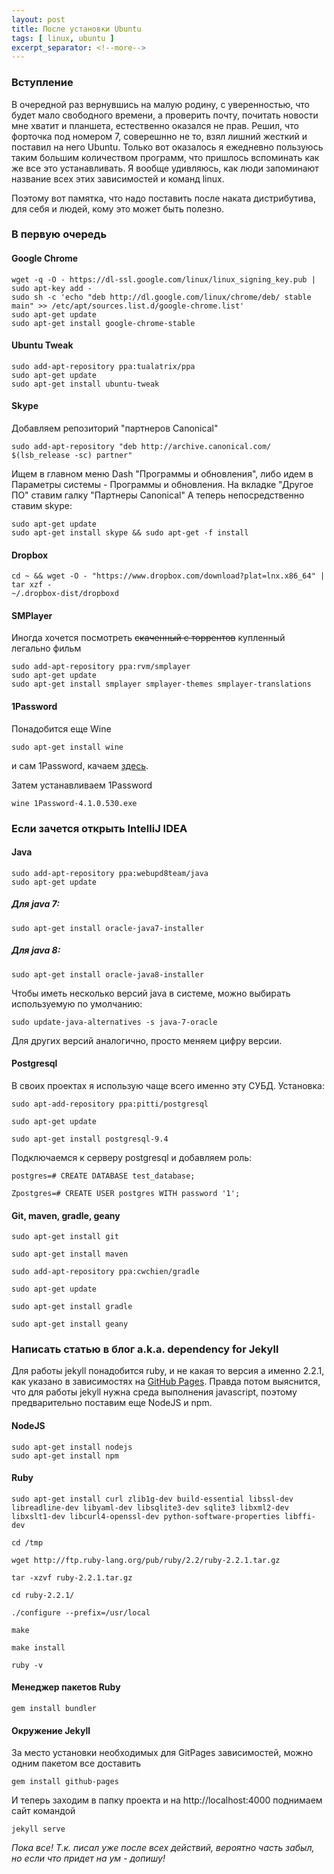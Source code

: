 ```yaml
---
layout: post
title: После установки Ubuntu
tags: [ linux, ubuntu ]
excerpt_separator: <!--more-->
---
```


### Вступление

В очередной раз вернувшись на малую родину, с уверенностью, что будет мало свободного времени, а
проверить почту, почитать новости мне хватит и планшета, естественно оказался не прав.
Решил, что форточка под номером 7, соверешнно не то, взял лишний жесткий и поставил на него 
Ubuntu. Только вот оказалось я ежедневно пользуюсь таким большим количеством программ,
что пришлось вспоминать как же все это устанавливать. Я вообще удивляюсь, как люди запоминают
название всех этих зависимостей и команд linux.

Поэтому вот памятка, что надо поставить после наката дистрибутива, для себя и людей, кому это может быть полезно.

<!--more-->

### В первую очередь

#### Google Chrome

```
wget -q -O - https://dl-ssl.google.com/linux/linux_signing_key.pub | sudo apt-key add -
sudo sh -c 'echo "deb http://dl.google.com/linux/chrome/deb/ stable main" >> /etc/apt/sources.list.d/google-chrome.list'
sudo apt-get update
sudo apt-get install google-chrome-stable
```

#### Ubuntu Tweak

```
sudo add-apt-repository ppa:tualatrix/ppa
sudo apt-get update 
sudo apt-get install ubuntu-tweak
```

#### Skype
Добавляем репозиторий "партнеров Canonical"

```
sudo add-apt-repository "deb http://archive.canonical.com/ $(lsb_release -sc) partner"
```

Ищем в главном меню Dash "Программы и обновления", либо идем в Параметры системы -  Программы и обновления.
На вкладке "Другое ПО" ставим галку "Партнеры Canonical"
А теперь непосредственно ставим skype:

```
sudo apt-get update
sudo apt-get install skype && sudo apt-get -f install
```

#### Dropbox

```
cd ~ && wget -O - "https://www.dropbox.com/download?plat=lnx.x86_64" | tar xzf -
~/.dropbox-dist/dropboxd
```

#### SMPlayer
Иногда хочется посмотреть ~~скаченный с торрентов~~ купленный легально фильм

```
sudo add-apt-repository ppa:rvm/smplayer
sudo apt-get update
sudo apt-get install smplayer smplayer-themes smplayer-translations
```

#### 1Password
Понадобится еще Wine

```
sudo apt-get install wine
```

и сам 1Password, качаем [здесь](https://agilebits.com/onepassword/windows).

Затем устанавливаем 1Password

```
wine 1Password-4.1.0.530.exe
```

### Если зачется открыть IntelliJ IDEA

#### Java

```
sudo add-apt-repository ppa:webupd8team/java
sudo apt-get update
```

##### Для java 7:

```
sudo apt-get install oracle-java7-installer
```

##### Для java 8:

```
sudo apt-get install oracle-java8-installer
```

Чтобы иметь несколько версий java в системе, можно выбирать используемую по умолчанию:

```
sudo update-java-alternatives -s java-7-oracle
```

Для других версий аналогично, просто меняем цифру версии.

#### Postgresql

В своих проектах я использую чаще всего именно эту СУБД.
Установка:

```
sudo apt-add-repository ppa:pitti/postgresql
```

```
sudo apt-get update
```

```
sudo apt-get install postgresql-9.4
```


Подключаемся к серверу postgresql и добавляем роль:


```
postgres=# CREATE DATABASE test_database;
```

```
Zpostgres=# CREATE USER postgres WITH password '1';
```

#### Git, maven, gradle, geany

```
sudo apt-get install git
```

```
sudo apt-get install maven
```

```
sudo add-apt-repository ppa:cwchien/gradle
```

```
sudo apt-get update
```

```
sudo apt-get install gradle
```

```
sudo apt-get install geany
```

### Написать статью в блог a.k.a. dependency for Jekyll

Для работы jekyll понадобится ruby, и не какая то версия а именно 2.2.1, 
как указано в зависимостях на [GitHub Pages](https://pages.github.com/versions/).
Правда потом выяснится, что для работы jekyll нужна среда выполнения javascript, поэтому
предварительно поставим еще NodeJS и npm.

#### NodeJS

```
sudo apt-get install nodejs
sudo apt-get install npm
```

#### Ruby

```
sudo apt-get install curl zlib1g-dev build-essential libssl-dev libreadline-dev libyaml-dev libsqlite3-dev sqlite3 libxml2-dev libxslt1-dev libcurl4-openssl-dev python-software-properties libffi-dev
```

```
cd /tmp
```

```
wget http://ftp.ruby-lang.org/pub/ruby/2.2/ruby-2.2.1.tar.gz
```

```
tar -xzvf ruby-2.2.1.tar.gz
```

```
cd ruby-2.2.1/
```

```
./configure --prefix=/usr/local
```

```
make
```

```
make install
```

```
ruby -v
```

#### Менеджер пакетов Ruby 

```
gem install bundler
```

#### Окружение Jekyll

За место установки необходимых для GitPages зависимостей, можно одним пакетом все доставить

```
gem install github-pages
```

И теперь заходим в папку проекта и на http://localhost:4000 поднимаем сайт командой

```
jekyll serve
```

*Пока все! Т.к. писал уже после всех действий, вероятно часть забыл, 
но если что придет на ум - допишу!*
